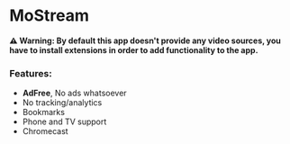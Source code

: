 # MoStream

**⚠️ Warning: By default this app doesn't provide any video sources, you have to install extensions in order to add functionality to the app.**



### Features:
+ **AdFree**, No ads whatsoever
+ No tracking/analytics
+ Bookmarks
+ Phone and TV support
+ Chromecast


